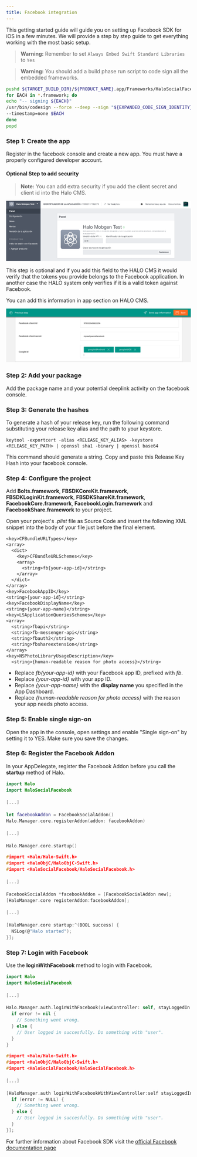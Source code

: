 ```yaml
---
title: Facebook integration
---
```


This getting started guide will guide you on setting up Facebook SDK for iOS in a few minutes. We will provide a step 
by step guide to get everything working with the most basic setup.

> **Warning:** Remember to set ```Always Embed Swift Standard Libraries``` to ```Yes```

> **Warning:** You should add a build phase run script to code sign all the embedded frameworks.

```sh
pushd ${TARGET_BUILD_DIR}/${PRODUCT_NAME}.app/Frameworks/HaloSocialFacebook.framework/Frameworks
for EACH in *.framework; do
echo "-- signing ${EACH}"
/usr/bin/codesign --force --deep --sign "${EXPANDED_CODE_SIGN_IDENTITY}" --entitlements "${TARGET_TEMP_DIR}/${PRODUCT_NAME}.app.xcent" 
--timestamp=none $EACH
done
popd
```

### Step 1: Create the app 

Register in the facebook console and create a new app. You must have a properly configured developer account.

#### Optional Step to add security

> **Note:** You can add extra security if you add the client secret and client id into the Halo CMS.

![Configure Facebook Application](/img/facebook-console.png)

This step is optional and if you add this field to the HALO CMS it would verify that the tokens you provide belongs to the Facebook application. In another case the HALO system only verifies if it is a valid token against Facebook.

You can add this information in app section on HALO CMS.

![Add extra security to facebook tokens](/img/halo-cms-secure-social.png)

### Step 2: Add your package 

Add the package name and your potential deeplink activity on the facebook console.

### Step 3: Generate the hashes

To generate a hash of your release key, run the following command substituting your release key alias and the path to your keystore.

```
keytool -exportcert -alias <RELEASE_KEY_ALIAS> -keystore <RELEASE_KEY_PATH> | openssl sha1 -binary | openssl base64
```
This command should generate a string. Copy and paste this Release Key Hash into your facebook console.

### Step 4: Configure the project

Add **Bolts.framework**, **FBSDKCoreKit.framework**, **FBSDKLoginKit.framework**,  **FBSDKShareKit.framework**, **FacebookCore.framework**, **FacebookLogin.framework** and **FacebookShare.framework**
to your project.

Open your project's *.plist* file as Source Code and insert the following XML snippet into the body of your file just before the final *</dict>* element.

```
<key>CFBundleURLTypes</key>
<array>
  <dict>
    <key>CFBundleURLSchemes</key>
    <array>
      <string>fb{your-app-id}</string>
    </array>
  </dict>
</array>
<key>FacebookAppID</key>
<string>{your-app-id}</string>
<key>FacebookDisplayName</key>
<string>{your-app-name}</string>
<key>LSApplicationQueriesSchemes</key>
<array>
  <string>fbapi</string>
  <string>fb-messenger-api</string>
  <string>fbauth2</string>
  <string>fbshareextension</string>
</array>
<key>NSPhotoLibraryUsageDescription</key>
  <string>{human-readable reason for photo access}</string>
```

- Replace *fb{your-app-id}* with your Facebook app ID, prefixed with *fb*.
- Replace *{your-app-id}* with your app ID.
- Replace *{your-app-name}* with the **display name** you specified in the App Dashboard.
- Replace *{human-readable reason for photo access}* with the reason your app needs photo access.

### Step 5: Enable single sign-on

Open the app in the console, open settings and enable "Single sign-on" by setting it to YES. Make sure you save the changes.

### Step 6: Register the Facebook Addon

In your AppDelegate, register the Facebook Addon before you call the **startup** method of Halo.

<!--DOCUSAURUS_CODE_TABS-->
<!--Swift-->
```swift
import Halo
import HaloSocialFacebook

[...]
      
let facebookAddon = FacebookSocialAddon()
Halo.Manager.core.registerAddon(addon: facebookAddon)
      
[...]
      
Halo.Manager.core.startup()
```
<!--Obj-C-->
```C
#import <Halo/Halo-Swift.h>
#import <HaloObjC/HaloObjC-Swift.h>
#import <HaloSocialFacebook/HaloSocialFacebook.h>
  
[...]
  
FacebookSocialAddon *facebookAddon = [FacebookSocialAddon new];
[HaloManager.core registerAddon:facebookAddon];
  
[...]
  
[HaloManager.core startup:^(BOOL success) {
  NSLog(@"Halo started");
}];
```
<!--END_DOCUSAURUS_CODE_TABS-->

### Step 7: Login with Facebook

Use the **loginWithFacebook** method to login with Facebook. 

<!--DOCUSAURUS_CODE_TABS-->
<!--Swift-->
```swift
import Halo
import HaloSocialFacebook

[...]

Halo.Manager.auth.loginWithFacebook(viewController: self, stayLoggedIn: false) { (user, error) in
  if error != nil {
    // Something went wrong.
  } else {
    // User logged in succesfully. Do something with "user".
  }
}
```
<!--Obj-C-->
```C
#import <Halo/Halo-Swift.h>
#import <HaloObjC/HaloObjC-Swift.h>
#import <HaloSocialFacebook/HaloSocialFacebook.h>

[...]

[HaloManager.auth loginWithFacebookWithViewController:self stayLoggedIn:false completionHandler:^(HaloUser * _Nullable user, NSError * _Nullable error) {
  if (error != NULL) {
    // Something went wrong.
  } else {
    // User logged in succesfully. Do something with "user".
  }
}];
```
<!--END_DOCUSAURUS_CODE_TABS-->

For further information about Facebook SDK visit the [official Facebook documentation page](https://developers.facebook.com/docs/facebook-login/ios)